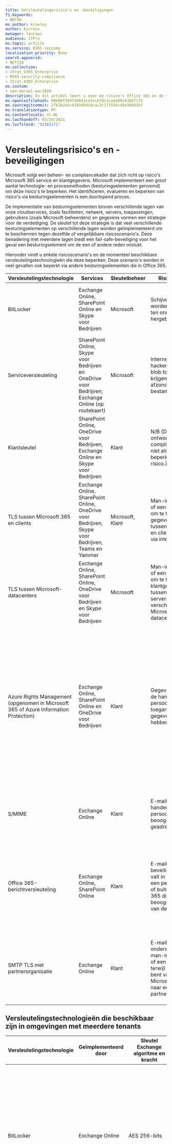 ```yaml
---
title: Versleutelingsrisico's en -beveiligingen
f1.keywords:
- NOCSH
ms.author: krowley
author: kccross
manager: laurawi
audience: ITPro
ms.topic: article
ms.service: O365-seccomp
localization_priority: None
search.appverid:
- MET150
ms.collection:
- Strat_O365_Enterprise
- M365-security-compliance
- Strat_O365_Enterprise
ms.custom:
- seo-marvel-mar2020
description: In dit artikel leert u over de risico's Office 365 en de versleutelingstechnologieën die beschikbaar zijn voor beveiliging.
ms.openlocfilehash: 00b00f599f440d3ce3ccb78c3cada09cb3b67cf2
ms.sourcegitcommit: 27b2b2e5c41934b918cac2c171556c45e36661bf
ms.translationtype: MT
ms.contentlocale: nl-NL
ms.lasthandoff: 03/19/2021
ms.locfileid: "52162171"
---
```

# <a name="encryption-risks-and-protections"></a>Versleutelingsrisico's en -beveiligingen

Microsoft volgt een beheer- en compliancekader dat zich richt op risico's Microsoft 365 service en klantgegevens. Microsoft implementeert een groot aantal technologie- en procesmethoden (besturingselementen genoemd) om deze risico's te beperken. Het identificeren, evalueren en beperken van risico's via besturingselementen is een doorlopend proces. 

De implementatie van besturingselementen binnen verschillende lagen van onze cloudservices, zoals faciliteiten, netwerk, servers, toepassingen, gebruikers (zoals Microsoft-beheerders) en gegevens vormen een strategie voor de verdediging. De sleutel tot deze strategie is dat veel verschillende besturingselementen op verschillende lagen worden geïmplementeerd om te beschermen tegen dezelfde of vergelijkbare risicoscenario's. Deze benadering met meerdere lagen biedt een fail-safe-beveiliging voor het geval een besturingselement om de een of andere reden mislukt.

Hieronder vindt u enkele risicoscenario's en de momenteel beschikbare versleutelingstechnologieën die deze beperken. Deze scenario's worden in veel gevallen ook beperkt via andere besturingselementen die in Office 365.

| Versleutelingstechnologie | Services | Sleutelbeheer | Risicoscenario | Waarde |
|---------------------------------------------------------------------------------|--------------------------------------------------------------------------------------------------|---------------------|------------------------------------------------------------------------------------------------------------------------------------------|---------------------------------------------------------------------------------------------------------------------------------------------------------------------------------------------------------------------------------------------------------------------------------------------------------------------------------------------------------------------------------------------------------------------------------|
| BitLocker | Exchange Online, SharePoint Online en Skype voor Bedrijven | Microsoft | Schijven of servers worden gestolen of ten onrechte hergebruikt. | BitLocker biedt een fail-safe-benadering om te beschermen tegen gegevensverlies als gevolg van gestolen of onjuist hergebruikte hardware (server/schijf). |
| Serviceversleuteling | SharePoint Online, Skype voor Bedrijven en OneDrive voor Bedrijven; Exchange Online (op routekaart) | Microsoft | Interne of externe hacker probeert als blob toegang te krijgen tot afzonderlijke bestanden/gegevens. | De versleutelde gegevens kunnen niet worden ontsleuteld zonder toegang tot sleutels. Helpt bij het beperken van het risico dat een hacker toegang heeft tot gegevens. |
| Klantsleutel | SharePoint Online, OneDrive voor Bedrijven, Exchange Online en Skype voor Bedrijven | Klant | N/B (Deze functie is ontworpen als een compliance-functie, niet als een beperking voor enig risico.) | Helpt klanten te voldoen aan interne regelgeving en nalevingsverplichtingen, en de mogelijkheid om de service te verlaten en de toegang van Microsoft tot gegevens in te trekken |
| TLS tussen Microsoft 365 en clients | Exchange Online, SharePoint Online, OneDrive voor Bedrijven, Skype voor Bedrijven, Teams en Yammer | Microsoft, Klant | Man-in-the-middle of een andere aanval om te tikken op de gegevensstroom tussen Microsoft 365 en clientcomputers via internet. | Deze implementatie biedt waarde voor zowel Microsoft als klanten en garandeert de gegevensintegriteit wanneer deze loopt tussen Microsoft 365 en de client. |
| TLS tussen Microsoft-datacenters | Exchange Online, SharePoint Online, OneDrive voor Bedrijven en Skype voor Bedrijven | Microsoft | Man-in-the-middle of een andere aanval om te tikken op de klantgegevensstroom tussen Microsoft 365 servers in verschillende Microsoft-datacenters. | Deze implementatie is een andere methode om gegevens te beschermen tegen aanvallen tussen Microsoft-datacenters. |
| Azure Rights Management (opgenomen in Microsoft 365 of Azure Information Protection) | Exchange Online, SharePoint Online en OneDrive voor Bedrijven | Klant | Gegevens vallen in de handen van een persoon die geen toegang tot de gegevens moet hebben. | Azure Information Protection maakt gebruik van Azure RMS, dat waarde biedt aan klanten met behulp van versleutelings-, identiteits- en autorisatiebeleid om bestanden en e-mail op meerdere apparaten te beveiligen. Azure RMS biedt waarde voor klanten waar alle e-mailberichten die afkomstig zijn van Microsoft 365 die voldoen aan bepaalde criteria (dat wil zeggen alle e-mailberichten naar een bepaald adres) automatisch kunnen worden versleuteld voordat ze naar een andere geadresseerde worden verzonden. |
| S/MIME | Exchange Online | Klant | E-mail valt in de handen van een persoon die niet de beoogde geadresseerde is. | S/MIME biedt klanten waarde door ervoor te zorgen dat e-mail die is versleuteld met S/MIME, alleen kan worden ontsleuteld door de directe geadresseerde van de e-mail. |
| Office 365-berichtversleuteling | Exchange Online, SharePoint Online | Klant | E-mail, inclusief beveiligde bijlagen, valt in handen van een persoon binnen of buiten Microsoft 365 die niet de beoogde ontvanger van de e-mail is. | OME biedt waarde aan klanten waar alle e-mailberichten die afkomstig zijn van Microsoft 365 die voldoen aan bepaalde criteria (dat wil zeggen alle e-mailberichten naar een bepaald adres) automatisch worden versleuteld voordat ze worden verzonden naar een andere interne of externe geadresseerde. |
| SMTP TLS met partnerorganisatie | Exchange Online | Klant | E-mail wordt onderschept via een man-in-the-middle of een andere aanval terwijl u onderweg bent van een Microsoft 365 tenant naar een andere partnerorganisatie. | Dit scenario biedt waarde voor de klant, zodat ze alle e-mailberichten kunnen verzenden/ontvangen tussen hun Microsoft 365 tenant en de e-mailorganisatie van hun partner in een versleuteld SMTP-kanaal. |

## <a name="encryption-technologies-available-in-multi-tenant-environments"></a>Versleutelingstechnologieën die beschikbaar zijn in omgevingen met meerdere tenants

| Versleutelingstechnologie | Geïmplementeerd door | Sleutel Exchange algoritme en kracht | Sleutelbeheer\* | FIPS 140-2 gevalideerd |
|----------------------------------------------------------------------------------|-------------------------|------------------------------------------------------------------------------------------------------------------------------------------------------------------------------------|--------------------------------------------------------------------------------------------------------------------------------------------------------------------------------------------------------------------------------------------------------------------------------------------------------------------------------------------------------------------------------------------------------------------------------------------------------------------------------------------------------------------------------------------------------------------------------------------------------------------------------------------------------------------------------------------------------------------------------------------------------------------------------------------------------------------------------------------------------------------------------------------------------------|-----------------------------------------------------------------------|
| BitLocker | Exchange Online | AES 256-bits | De externe AES-sleutel wordt opgeslagen in een geheime Safe en in het register van de Exchange server. De Secret Safe is een beveiligde opslagplaats die hoge hoogte en goedkeuringen vereist om toegang te krijgen. Toegang kan alleen worden aangevraagd en goedgekeurd met behulp van een intern hulpmiddel genaamd Lockbox. De externe AES-sleutel wordt ook opgeslagen in de vertrouwde platformmodule op de server. Een numeriek wachtwoord van 48 cijfers wordt opgeslagen in Active Directory en beveiligd door Lockbox. | Ja |
|  | SharePoint Online | AES 256-bits | AES-externe sleutel wordt opgeslagen in een geheime Safe. De Secret Safe is een beveiligde opslagplaats die hoge hoogte en goedkeuringen vereist om toegang te krijgen. Toegang kan alleen worden aangevraagd en goedgekeurd met behulp van een intern hulpmiddel genaamd Lockbox. De externe AES-sleutel wordt ook opgeslagen in de vertrouwde platformmodule op de server. Een numeriek wachtwoord van 48 cijfers wordt opgeslagen in Active Directory en beveiligd door Lockbox. | Ja |
|  | Skype voor Bedrijven | AES 256-bits | AES-externe sleutel wordt opgeslagen in een geheime Safe. De Secret Safe is een beveiligde opslagplaats die hoge hoogte en goedkeuringen vereist om toegang te krijgen. Toegang kan alleen worden aangevraagd en goedgekeurd met behulp van een intern hulpmiddel genaamd Lockbox. De externe AES-sleutel wordt ook opgeslagen in de vertrouwde platformmodule op de server. Een numeriek wachtwoord van 48 cijfers wordt opgeslagen in Active Directory en beveiligd door Lockbox. | Ja |
| Serviceversleuteling | SharePoint Online | AES 256-bits | De sleutels die worden gebruikt om de blobs te versleutelen, worden opgeslagen in SharePoint Online-inhoudsdatabase. De SharePoint Online-inhoudsdatabase wordt beveiligd door besturingselementen voor databasetoegang en versleuteling in rust. Versleuteling wordt uitgevoerd met TDE in Azure SQL Database. Deze geheimen zijn op serviceniveau voor SharePoint Online, niet op tenantniveau. Deze geheimen (ook wel de hoofdsleutels genoemd) worden opgeslagen in een aparte beveiligde opslagplaats met de naam Key Store. TDE biedt beveiliging in rust voor zowel de actieve database als de databaseback-ups en transactielogboeken. Wanneer klanten de optionele sleutel leveren, wordt de klantsleutel opgeslagen in Azure Key Vault en wordt de service gebruikt om een tenantsleutel te versleutelen, die wordt gebruikt om een sitesleutel te versleutelen, die vervolgens wordt gebruikt om de bestandsniveautoetsen te versleutelen. In feite wordt er een nieuwe sleutelhiërarchie geïntroduceerd wanneer de klant een sleutel levert. | Ja |
|  | Skype voor Bedrijven | AES 256-bits | Elk stukje gegevens wordt versleuteld met een andere willekeurig gegenereerde 256-bits sleutel. De versleutelingssleutel wordt opgeslagen in een corresponderend XML-metagegevensbestand, dat ook wordt versleuteld met een hoofdsleutel per vergadering. De hoofdsleutel wordt ook eenmaal per vergadering willekeurig gegenereerd. | Ja |
|  | Exchange Online | AES 256-bits | Elk postvak wordt versleuteld met behulp van een gegevensversleutelingsbeleid dat gebruikmaakt van versleutelingssleutels die worden beheerd door Microsoft (op routekaart) of door de klant (wanneer klantsleutel wordt gebruikt). | Ja |
| TLS tussen Microsoft 365 en klanten/partners | Exchange Online | [Opportunistische TLS die meerdere cijfersuites ondersteunt](./exchange-online-uses-tls-to-secure-email-connections.md) | Het TLS-certificaat voor Exchange Online (outlook.office.com) is een 2048-bits SHA256RSA-certificaat dat is uitgegeven door Baltimore CyberTrust Root. <br> <br> Het TLS-hoofdcertificaat voor Exchange Online is een 2048-bits SHA1RSA-certificaat dat is uitgegeven door Baltimore CyberTrust Root. | Ja, wanneer TLS 1.2 met een 256-bits cijfersterkte wordt gebruikt |
|  | SharePoint Online | TLS 1.2 met AES 256 <br> <br> [Data Encryption in OneDrive for Business and SharePoint Online](./data-encryption-in-odb-and-spo.md) | Het TLS-certificaat voor SharePoint Online (*.sharepoint.com) is een 2048-bits SHA256RSA-certificaat dat is uitgegeven door Baltimore CyberTrust Root. <br> <br> Het TLS-hoofdcertificaat voor SharePoint Online is een 2048-bits SHA1RSA-certificaat dat is uitgegeven door Baltimore CyberTrust Root. | Ja |
|  | Skype voor Bedrijven | [TLS voor SIP-communicatie en PSOM-sessies voor het delen van gegevens](https://support.office.com/article/Set-up-your-network-for-Skype-for-Business-Online-d21f89b0-3afc-432e-b735-036b2432fdbf) | Het TLS-certificaat voor Skype voor Bedrijven (*.lync.com) is een 2048-bits SHA256RSA-certificaat dat is uitgegeven door Baltimore CyberTrust Root. <br> <br> Het TLS-hoofdcertificaat voor Skype voor Bedrijven is een 2048-bits SHA256RSA-certificaat dat is uitgegeven door Baltimore CyberTrust Root. | Ja |
|  | Microsoft Teams | TLS 1.2 met AES 256 <br> <br> [Veelgestelde vragen over Microsoft Teams - Help voor beheerders](/MicrosoftTeams/teams-overview) | Het TLS-certificaat voor Microsoft Teams (teams.microsoft.com, edge.skype.com) is een 2048-bits SHA256RSA-certificaat dat is uitgegeven door Baltimore CyberTrust Root. <br> <br> Het TLS-hoofdcertificaat voor Microsoft Teams is een 2048-bits SHA256RSA-certificaat dat is uitgegeven door Baltimore CyberTrust Root. | Ja |
| TLS tussen Microsoft-datacenters | Alle Microsoft 365 services | TLS 1.2 met AES 256 <br> <br> Secure Real-time Transport Protocol (SRTP) | Microsoft gebruikt een intern beheerde en geïmplementeerde certificeringsinstantie voor server-naar-servercommunicatie tussen Microsoft-datacenters. | Ja |
| Azure Rights Management (opgenomen in Microsoft 365 of Azure Information Protection) | Exchange Online | Ondersteunt [cryptografische modus 2,](/previous-versions/windows/it-pro/windows-server-2008-R2-and-2008/hh867439(v=ws.10))een bijgewerkte en verbeterde RMS-cryptografische implementatie. Het ondersteunt RSA 2048 voor handtekening en versleuteling en SHA-256 voor hash in de handtekening. | [Beheerd door Microsoft.](/azure/information-protection/plan-implement-tenant-key) | Ja |
|  | SharePoint Online | Ondersteunt [cryptografische modus 2,](/previous-versions/windows/it-pro/windows-server-2008-R2-and-2008/hh867439(v=ws.10))een bijgewerkte en verbeterde RMS-cryptografische implementatie. Het ondersteunt RSA 2048 voor handtekening en versleuteling en SHA-256 voor handtekening. | [Beheerd door Microsoft,](/azure/information-protection/plan-implement-tenant-key)de standaardinstelling; of <br> <br> Door de klant beheerd, wat een alternatief is voor door Microsoft beheerde sleutels. Organisaties die een IT-beheerd Azure-abonnement hebben, kunnen BYOK gebruiken en het gebruik ervan zonder extra kosten registreren. Zie Uw eigen sleutel implementeren [voor meer informatie.](/azure/information-protection/plan-implement-tenant-key) In deze configuratie worden nCipher HSMs gebruikt om uw sleutels te beveiligen. Zie [NCipher HSMs en Azure RMS](https://www.thales-esecurity.com/msrms/cloud)voor meer informatie. | Ja |
| S/MIME | Exchange Online | Cryptografische bericht syntaxis Standaard 1.5 (PKCS #7) | Dit is afhankelijk van de door de klant beheerde openbare sleutelinfrastructuur die is geïmplementeerd. Sleutelbeheer wordt uitgevoerd door de klant en Microsoft heeft nooit toegang tot de persoonlijke sleutels die worden gebruikt voor het ondertekenen en ontsleutelen. | Ja, wanneer geconfigureerd voor het versleutelen van uitgaande berichten met 3DES of AES256 |
| Office 365-berichtversleuteling | Exchange Online | Hetzelfde als Azure RMS ([Cryptographic Mode 2](./technical-reference-details-about-encryption.md) - RSA 2048 voor handtekening en versleuteling en SHA-256 voor handtekening) | Azure Information Protection wordt gebruikt als versleutelingsinfrastructuur. De gebruikte versleutelingsmethode is afhankelijk van waar u de RMS-sleutels verkrijgt die worden gebruikt om berichten te versleutelen en te ontsleutelen. | Ja |
| SMTP TLS met partnerorganisatie | Exchange Online | TLS 1.2 met AES 256 | Het TLS-certificaat voor Exchange Online (outlook.office.com) is een 2048-bits SHA-256 met RSA-versleutelingscertificaat uitgegeven door DigiCert Cloud Services CA-1. <br> <br> Het TLS-hoofdcertificaat voor Exchange Online is een 2048-bits SHA-1 met RSA-versleutelingscertificaat uitgegeven door [GlobalSign Root CA – R1](./exchange-online-uses-tls-to-secure-email-connections.md?view=o365-worldwide#tls-certificate-information-for-exchange-online). <br> <br> Let op: om veiligheidsredenen veranderen onze certificaten van tijd tot tijd. | Ja, wanneer TLS 1.2 met een 256-bits cijfersterkte wordt gebruikt |

*\*TLS-certificaten waarnaar in deze tabel wordt verwezen, zijn voor Amerikaanse datacenters; Niet-Amerikaanse datacenters gebruiken ook 2048-bits SHA256RSA-certificaten.*

## <a name="encryption-technologies-available-in-government-cloud-community-environments"></a>Versleutelingstechnologieën die beschikbaar zijn in communityomgevingen voor de cloud van de overheid

| Versleutelingstechnologie | Geïmplementeerd door | Sleutel Exchange algoritme en kracht | Sleutelbeheer\* | FIPS 140-2 gevalideerd |
|---------------------------------------------|--------------------------------------------------------|------------------------------------------------------------------------------------------------------------------------------------------------------------------------------------|--------------------------------------------------------------------------------------------------------------------------------------------------------------------------------------------------------------------------------------------------------------------------------------------------------------------------------------------------------------------------------------------------------------------------------------------------------------------------------------------------------------------------------------------------------------------------------------------------------------------------------------------------------------------------------------------------------------------------------------------------------------------------------------------------------------------------------------------------------------------------------------------------------------|-------------------------------------------------------------------------|
| BitLocker | Exchange Online | AES 256-bits | De externe AES-sleutel wordt opgeslagen in een geheime Safe en in het register van de Exchange server. De Secret Safe is een beveiligde opslagplaats die hoge hoogte en goedkeuringen vereist om toegang te krijgen. Toegang kan alleen worden aangevraagd en goedgekeurd met behulp van een intern hulpmiddel genaamd Lockbox. De externe AES-sleutel wordt ook opgeslagen in de vertrouwde platformmodule op de server. Een numeriek wachtwoord van 48 cijfers wordt opgeslagen in Active Directory en beveiligd door Lockbox. | Ja |
|  | SharePoint Online | AES 256-bits | AES-externe sleutel wordt opgeslagen in een geheime Safe. De Secret Safe is een beveiligde opslagplaats die hoge hoogte en goedkeuringen vereist om toegang te krijgen. Toegang kan alleen worden aangevraagd en goedgekeurd met behulp van een intern hulpmiddel genaamd Lockbox. De externe AES-sleutel wordt ook opgeslagen in de vertrouwde platformmodule op de server. Een numeriek wachtwoord van 48 cijfers wordt opgeslagen in Active Directory en beveiligd door Lockbox. | Ja |
|  | Skype voor Bedrijven | AES 256-bits | AES-externe sleutel wordt opgeslagen in een geheime Safe. De Secret Safe is een beveiligde opslagplaats die hoge hoogte en goedkeuringen vereist om toegang te krijgen. Toegang kan alleen worden aangevraagd en goedgekeurd met behulp van een intern hulpmiddel genaamd Lockbox. De externe AES-sleutel wordt ook opgeslagen in de vertrouwde platformmodule op de server. Een numeriek wachtwoord van 48 cijfers wordt opgeslagen in Active Directory en beveiligd door Lockbox. | Ja |
| Serviceversleuteling | SharePoint Online | AES 256-bits | De sleutels die worden gebruikt om de blobs te versleutelen, worden opgeslagen in SharePoint Online-inhoudsdatabase. De SharePoint Online-inhoudsdatabases is beveiligd met besturingselementen voor databasetoegang en versleuteling in rust. Versleuteling wordt uitgevoerd met TDE in Azure SQL Database. Deze geheimen zijn op serviceniveau voor SharePoint Online, niet op tenantniveau. Deze geheimen (ook wel de hoofdsleutels genoemd) worden opgeslagen in een aparte beveiligde opslagplaats met de naam Key Store. TDE biedt beveiliging in rust voor zowel de actieve database als de databaseback-ups en transactielogboeken. Wanneer klanten de optionele sleutel leveren, wordt de klantsleutel opgeslagen in Azure Key Vault en gebruikt de service de sleutel om een tenantsleutel te versleutelen, die wordt gebruikt om een sitesleutel te versleutelen, die vervolgens wordt gebruikt om de bestandsniveautoetsen te versleutelen. In feite wordt er een nieuwe sleutelhiërarchie geïntroduceerd wanneer de klant een sleutel levert. | Ja |
|  | Skype voor Bedrijven | AES 256-bits | Elk stukje gegevens wordt versleuteld met een andere willekeurig gegenereerde 256-bits sleutel. De versleutelingssleutel wordt opgeslagen in een corresponderend XML-metagegevensbestand, dat ook wordt versleuteld met een hoofdsleutel per vergadering. De hoofdsleutel wordt ook eenmaal per vergadering willekeurig gegenereerd. | Ja |
|  | Exchange Online | AES 256-bits | Elk postvak wordt versleuteld met behulp van een gegevensversleutelingsbeleid dat gebruikmaakt van versleutelingssleutels die worden beheerd door Microsoft of door de klant (wanneer klantsleutel wordt gebruikt). | Ja |
| TLS tussen Microsoft 365 en klanten/partners | Exchange Online | [Opportunistische TLS die meerdere cijfersuites ondersteunt](./exchange-online-uses-tls-to-secure-email-connections.md) | Het TLS-certificaat voor Exchange Online (outlook.office.com) is een 2048-bits SHA256RSA-certificaat dat is uitgegeven door Baltimore CyberTrust Root. <br> <br> Het TLS-hoofdcertificaat voor Exchange Online is een 2048-bits SHA1RSA-certificaat dat is uitgegeven door Baltimore CyberTrust Root. | Ja, wanneer TLS 1.2 met een 256-bits cijfersterkte wordt gebruikt |
|  | SharePoint Online | TLS 1.2 met AES 256 | Het TLS-certificaat voor SharePoint Online (*.sharepoint.com) is een 2048-bits SHA256RSA-certificaat dat is uitgegeven door Baltimore CyberTrust Root. <br> <br> Het TLS-hoofdcertificaat voor SharePoint Online is een 2048-bits SHA1RSA-certificaat dat is uitgegeven door Baltimore CyberTrust Root. | Ja |
|  | Skype voor Bedrijven | TLS voor SIP-communicatie en PSOM-sessies voor het delen van gegevens | Het TLS-certificaat voor Skype voor Bedrijven (*.lync.com) is een 2048-bits SHA256RSA-certificaat dat is uitgegeven door Baltimore CyberTrust Root. <br> <br> Het TLS-hoofdcertificaat voor Skype voor Bedrijven is een 2048-bits SHA256RSA-certificaat dat is uitgegeven door Baltimore CyberTrust Root. | Ja |
|  | Microsoft Teams | [Veelgestelde vragen over Microsoft Teams - Help voor beheerders](/MicrosoftTeams/teams-overview) | Het TLS-certificaat voor Microsoft Teams (teams.microsoft.com; edge.skype.com) is een 2048-bits SHA256RSA-certificaat dat is uitgegeven door Baltimore CyberTrust Root. <br> <br> Het TLS-hoofdcertificaat voor Microsoft Teams is een 2048-bits SHA256RSA-certificaat dat is uitgegeven door Baltimore CyberTrust Root. | Ja |
| TLS tussen Microsoft-datacenters | Exchange Online, SharePoint Online, Skype voor Bedrijven | TLS 1.2 met AES 256 | Microsoft gebruikt een intern beheerde en geïmplementeerde certificeringsinstantie voor server-naar-servercommunicatie tussen Microsoft-datacenters. | Ja |
|  |  | Secure Real-time Transport Protocol (SRTP) |  |  |
| Azure Rights Management Service | Exchange Online | Ondersteunt [cryptografische modus 2,](/previous-versions/windows/it-pro/windows-server-2008-R2-and-2008/hh867439(v=ws.10))een bijgewerkte en verbeterde RMS-cryptografische implementatie. Het ondersteunt RSA 2048 voor handtekening en versleuteling en SHA-256 voor hash in de handtekening. | [Beheerd door Microsoft.](/azure/information-protection/plan-implement-tenant-key) | Ja |
|  | SharePoint Online | Ondersteunt [cryptografische modus 2,](/previous-versions/windows/it-pro/windows-server-2008-R2-and-2008/hh867439(v=ws.10))een bijgewerkte en verbeterde RMS-cryptografische implementatie. Het ondersteunt RSA 2048 voor handtekening en versleuteling en SHA-256 voor hash in de handtekening. | [Beheerd door Microsoft,](/azure/information-protection/plan-implement-tenant-key)de standaardinstelling; of <br> <br> Door de klant beheerd (ook wel BYOK genoemd), wat een alternatief is voor door Microsoft beheerde sleutels. Organisaties die een IT-beheerd Azure-abonnement hebben, kunnen BYOK gebruiken en het gebruik ervan zonder extra kosten registreren. Zie Uw eigen sleutel implementeren [voor meer informatie.](/azure/information-protection/plan-implement-tenant-key) <br> <br> In het BYOK-scenario worden nCipher-HSMs gebruikt om uw sleutels te beveiligen. Zie [NCipher HSMs en Azure RMS](https://www.thales-esecurity.com/msrms/cloud)voor meer informatie. | Ja |
| S/MIME | Exchange Online | Cryptografische bericht syntaxis Standaard 1.5 (PKCS #7) | Dit is afhankelijk van de infrastructuur met openbare sleutel die is geïmplementeerd. | Ja, wanneer geconfigureerd voor het versleutelen van uitgaande berichten met 3DES of AES-256. |
| Office 365-berichtversleuteling | Exchange Online | Hetzelfde als Azure RMS ([Cryptographic Mode 2](./technical-reference-details-about-encryption.md) - RSA 2048 voor handtekening en versleuteling en SHA-256 voor hash in de handtekening) | Gebruikt Azure RMS als versleutelingsinfrastructuur. De gebruikte versleutelingsmethode is afhankelijk van waar u de RMS-sleutels verkrijgt die worden gebruikt om berichten te versleutelen en te ontsleutelen. <br> <br> Als u de Microsoft Azure rms gebruikt om de toetsen te verkrijgen, wordt cryptografische modus 2 gebruikt. Als u ACTIVE Directory (AD) RMS gebruikt om de toetsen te verkrijgen, wordt cryptografische modus 1 of Cryptografische modus 2 gebruikt. De gebruikte methode is afhankelijk van uw on-premises AD RMS-implementatie. Cryptografische modus 1 is de oorspronkelijke AD RMS-cryptografische implementatie. Het ondersteunt RSA 1024 voor handtekening en versleuteling en ondersteunt SHA-1 voor handtekening. Deze modus wordt nog steeds ondersteund door alle huidige versies van RMS, met uitzondering van BYOK-configuraties die HSMs gebruiken. | Ja |
| SMTP TLS met partnerorganisatie | Exchange Online | TLS 1.2 met AES 256 | Het TLS-certificaat voor Exchange Online (outlook.office.com) is een 2048-bits SHA-256 met RSA-versleutelingscertificaat uitgegeven door DigiCert Cloud Services CA-1. <br> <br> Het TLS-hoofdcertificaat voor Exchange Online is een 2048-bits SHA-1 met RSA-versleutelingscertificaat uitgegeven door [GlobalSign Root CA – R1](./exchange-online-uses-tls-to-secure-email-connections.md?view=o365-worldwide#tls-certificate-information-for-exchange-online). <br> <br> Let op: om veiligheidsredenen veranderen onze certificaten van tijd tot tijd. | Ja, wanneer TLS 1.2 met een 256-bits cijfersterkte wordt gebruikt |

*\*TLS-certificaten waarnaar in deze tabel wordt verwezen, zijn voor Amerikaanse datacenters; Niet-Amerikaanse datacenters gebruiken ook 2048-bits SHA256RSA-certificaten.*